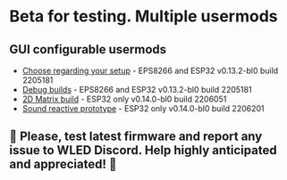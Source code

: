 # Beta for testing. Multiple usermods

## GUI configurable usermods

- [Choose regarding your setup](https://github.com/srg74/WLED-wemos-shield/tree/master/resources/experimental/Firmware) - EPS8266 and ESP32 v0.13.2-bl0 build 2205181
- [Debug builds](https://github.com/srg74/WLED-wemos-shield/tree/master/resources/experimental/Firmware/Debug_builds) - EPS8266 and ESP32 v0.13.2-bl0 build 2205181
- [2D Matrix build](https://github.com/srg74/WLED-wemos-shield/tree/master/resources/experimental/Firmware/2D) - ESP32 only v0.14.0-bl0 build 2206051
- [Sound reactive prototype](https://github.com/srg74/WLED-wemos-shield/tree/master/resources/experimental/Firmware/Sound_reactive) - ESP32 only v0.14.0-bl0 build 2206201

## 🔴 Please, test latest firmware and report any issue to WLED Discord. Help highly anticipated and appreciated! 🔴

